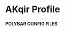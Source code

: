# AKqir Profile 
#### POLYBAR CONFIG FILES
<!---
aKqir24/aKqir24 is a ✨ special ✨ repository because its `README.md` (this file) appears on your GitHub profile.
You can click the Preview link to take a look at your changes.
--->
